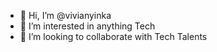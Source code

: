 - 👋 Hi, I’m @vivianyinka
- 👀 I’m interested in anything Tech
- 💞️ I’m looking to collaborate with Tech Talents

<!---
vivianyinka/vivianyinka is a ✨ special ✨ repository because its `README.md` (this file) appears on your GitHub profile.
You can click the Preview link to take a look at your changes.
--->
